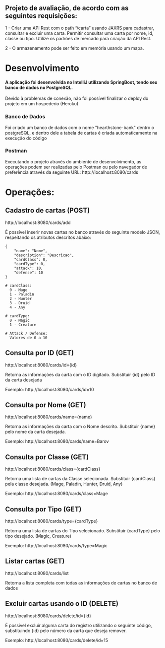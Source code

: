 ## Projeto de avaliação, de acordo com as seguintes requisições:

1 - Criar uma API Rest com o path “/carta” usando JAXRS para cadastrar, consultar e excluir uma carta. Permitir consultar uma carta por nome, id, classe ou tipo. Utilize os padrões de mercado para criação da API Rest.

2 - O armazenamento pode ser feito em memória usando um mapa.


# Desenvolvimento
#### A aplicação foi desenvolvida no IntelliJ utilizando SpringBoot, tendo seu banco de dados no PostgreSQL.
Devido à problemas de conexão, não foi possível finalizar o deploy do projeto em um hospederio (Heroku)

### Banco de Dados
Foi criado um banco de dados com o nome "hearthstone-bank" dentro o postgreSQL, e dentro dele a tabela de cartas é criada automaticamente na execução do código

### Postman
Executando o projeto através do ambiente de desenvolvimento, as operações podem ser realizadas pelo Postman ou pelo navegador de preferência através da seguinte URL:
http://localhost:8080/cards

# Operações:
## Cadastro de cartas (POST)
http://localhost:8080/cards/add

É possível inserir novas cartas no banco através do seguinte modelo JSON, respeitando os atributos descritos abaixo:
```
{
    "name": "Nome",
    "description": "Descricao",
    "cardClass": 0,
    "cardType": 0,
    "attack": 10,
    "defense": 10
}

# cardClass:
  0 - Mage
  1 - Paladin
  2 - Hunter
  3 - Druid
  4 - Any
  
# cardType:
  0 - Magic
  1 - Creature
  
# Attack / Defense:
  Valores de 0 a 10
```
## Consulta por ID (GET)
http://localhost:8080/cards/id={id}

Retorna as informações da carta com o ID digitado. Substituir {id} pelo ID da carta desejada

Exemplo: http://localhost:8080/cards/id=10
  
## Consulta por Nome (GET)
http://localhost:8080/cards/name={name}

Retorna as informações da carta com o Nome descrito. Substituir {name} pelo nome da carta desejada.

Exemplo: http://localhost:8080/cards/name=Barov

## Consulta por Classe (GET)
http://localhost:8080/cards/class={cardClass}

Retorna uma lista de cartas da Classe selecionada. Substituir {cardClass} pela classe desejada. (Mage, Paladin, Hunter, Druid, Any)

Exemplo: http://localhost:8080/cards/class=Mage

## Consulta por Tipo (GET)
http://localhost:8080/cards/type={cardType}

Retorna uma lista de cartas do Tipo selecionado. Substituir {cardType} pelo tipo desejado. (Magic, Creature)

Exemplo: http://localhost:8080/cards/type=Magic

## Listar cartas (GET)
http://localhost:8080/cards/list

Retorna a lista completa com todas as informações de cartas no banco de dados

## Excluir cartas usando o ID (DELETE)
http://localhost:8080/cards/delete/id={id}

É possível excluir alguma carta do registro utilizando o seguinte código, substituindo {id} pelo número da carta que deseja remover.

Exemplo: http://localhost:8080/cards/delete/id=15

